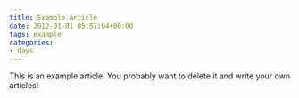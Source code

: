 ```yaml
---
title: Example Article
date: 2012-01-01 05:57:04+00:00
tags: example
categories:
- days
---
```


This is an example article. You probably want to delete it and write your own articles!
